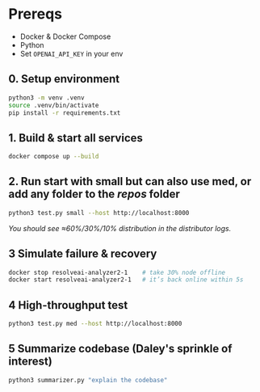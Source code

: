 # Prereqs
- Docker & Docker Compose  
- Python 
- Set `OPENAI_API_KEY` in your env  

## 0. **Setup environment**
```bash
python3 -m venv .venv
source .venv/bin/activate
pip install -r requirements.txt
```

## 1. **Build & start all services**
   
```bash
docker compose up --build
```


## 2. **Run** start with **small** but can also use **med**, or add any folder to the *repos* folder

```bash
python3 test.py small --host http://localhost:8000
```
*You should see ≈60%/30%/10% distribution in the distributor logs.*

## 3 **Simulate failure & recovery**
```bash
docker stop resolveai-analyzer2-1    # take 30% node offline
docker start resolveai-analyzer2-1   # it’s back online within 5s
```

## 4 **High-throughput test**

```bash
python3 test.py med --host http://localhost:8000
```

## 5 **Summarize codebase (Daley's sprinkle of interest)**
```bash
python3 summarizer.py "explain the codebase"
```
